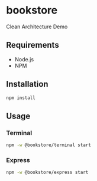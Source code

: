 # bookstore

Clean Architecture Demo

## Requirements

- Node.js
- NPM

## Installation

```bash
npm install
```

## Usage

### Terminal

```bash
npm -w @bookstore/terminal start
```

### Express

```bash
npm -w @bookstore/express start
```